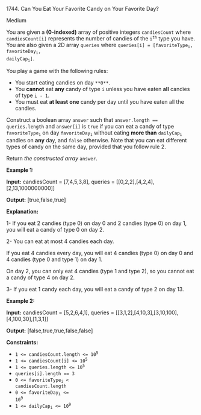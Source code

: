 1744\. Can You Eat Your Favorite Candy on Your Favorite Day?

Medium

You are given a **(0-indexed)** array of positive integers `candiesCount` where `candiesCount[i]` represents the number of candies of the <code>i<sup>th</sup></code> type you have. You are also given a 2D array `queries` where <code>queries[i] = [favoriteType<sub>i</sub>, favoriteDay<sub>i</sub>, dailyCap<sub>i</sub>]</code>.

You play a game with the following rules:

*   You start eating candies on day `**0**`.
*   You **cannot** eat **any** candy of type `i` unless you have eaten **all** candies of type `i - 1`.
*   You must eat **at least** **one** candy per day until you have eaten all the candies.

Construct a boolean array `answer` such that `answer.length == queries.length` and `answer[i]` is `true` if you can eat a candy of type <code>favoriteType<sub>i</sub></code> on day <code>favoriteDay<sub>i</sub></code> without eating **more than** <code>dailyCap<sub>i</sub></code> candies on **any** day, and `false` otherwise. Note that you can eat different types of candy on the same day, provided that you follow rule 2.

Return _the constructed array_ `answer`.

**Example 1:**

**Input:** candiesCount = [7,4,5,3,8], queries = [[0,2,2],[4,2,4],[2,13,1000000000]]

**Output:** [true,false,true]

**Explanation:** 

1- If you eat 2 candies (type 0) on day 0 and 2 candies (type 0) on day 1, you will eat a candy of type 0 on day 2. 

2- You can eat at most 4 candies each day. 

If you eat 4 candies every day, you will eat 4 candies (type 0) on day 0 and 4 candies (type 0 and type 1) on day 1. 

On day 2, you can only eat 4 candies (type 1 and type 2), so you cannot eat a candy of type 4 on day 2. 

3- If you eat 1 candy each day, you will eat a candy of type 2 on day 13.

**Example 2:**

**Input:** candiesCount = [5,2,6,4,1], queries = [[3,1,2],[4,10,3],[3,10,100],[4,100,30],[1,3,1]]

**Output:** [false,true,true,false,false]

**Constraints:**

*   <code>1 <= candiesCount.length <= 10<sup>5</sup></code>
*   <code>1 <= candiesCount[i] <= 10<sup>5</sup></code>
*   <code>1 <= queries.length <= 10<sup>5</sup></code>
*   `queries[i].length == 3`
*   <code>0 <= favoriteType<sub>i</sub> < candiesCount.length</code>
*   <code>0 <= favoriteDay<sub>i</sub> <= 10<sup>9</sup></code>
*   <code>1 <= dailyCap<sub>i</sub> <= 10<sup>9</sup></code>